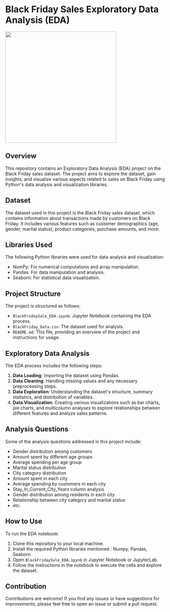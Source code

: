 # Black Friday Sales Exploratory Data Analysis (EDA)
<img src="https://ordorite.com/wp-content/uploads/2019/11/Black-friday-sales_image_blog-Nov-2019.jpg" height="350">

## Overview

This repository contains an Exploratory Data Analysis (EDA) project on the Black Friday sales dataset. The project aims to explore the dataset, gain insights, and visualize various aspects related to sales on Black Friday using Python's data analysis and visualization libraries.

## Dataset

The dataset used in this project is the Black Friday sales dataset, which contains information about transactions made by customers on Black Friday. It includes various features such as customer demographics (age, gender, marital status), product categories, purchase amounts, and more.

## Libraries Used

The following Python libraries were used for data analysis and visualization:

- NumPy: For numerical computations and array manipulation.
- Pandas: For data manipulation and analysis.
- Seaborn: For statistical data visualization.

## Project Structure

The project is structured as follows:

- `BlackFridaySale_EDA.ipynb`: Jupyter Notebook containing the EDA process.
- `BlackFriday_Data.csv`: The dataset used for analysis.
- `README.md`: This file, providing an overview of the project and instructions for usage.

## Exploratory Data Analysis

The EDA process includes the following steps:

1. **Data Loading**: Importing the dataset using Pandas.
2. **Data Cleaning**: Handling missing values and any necessary preprocessing steps.
3. **Data Exploration**: Understanding the dataset's structure, summary statistics, and distribution of variables.
4. **Data Visualization**: Creating various visualizations such as bar charts, pie charts, and multicolumn analyses to explore relationships between different features and analyze sales patterns.

## Analysis Questions

Some of the analysis questions addressed in this project include:

- Gender distribution among customers
- Amount spent by different age groups
- Average spending per age group
- Marital status distribution
- City category distribution
- Amount spent in each city
- Average spending by customers in each city
- Stay_In_Current_City_Years column analysis
- Gender distribution among residents in each city
- Relationship between city category and marital status
- etc.

## How to Use

To run the EDA notebook:

1. Clone this repository to your local machine.
2. Install the required Python libraries mentioned : Numpy, Pandas, Seaborn
3. Open `BlackFridaySale_EDA.ipynb` in Jupyter Notebook or JupyterLab.
4. Follow the instructions in the notebook to execute the cells and explore the dataset.

## Contribution

Contributions are welcome! If you find any issues or have suggestions for improvements, please feel free to open an issue or submit a pull request.

